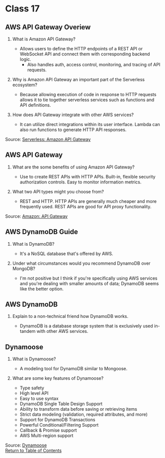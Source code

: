# Class 17

## AWS API Gateway Overiew

1. What is Amazon API Gateway?

    * Allows users to define the HTTP endpoints of a REST API or WebSocket API and connect them with corresponding backend logic.
      * Also handles auth, access control, monitoring, and tracing of API requests.

2. Why is Amazon API Gateway an important part of the Serverless ecosystem?

    * Because allowing execution of code in response to HTTP requests allows it to tie together serverless services such as functions and API definitions.

3. How does API Gateway integrate with other AWS services?

    * It can utilize direct integrations within its user interface.  Lambda can also run functions to generate HTTP API responses.

  Source: [Serverless: Amazon API Gateway](https://www.serverless.com/guides/amazon-api-gateway)

## AWS API Gateway

1. What are the some benefits of using Amazon API Gateway?

    * Use to create REST APIs with HTTP APIs. Built-in, flexible security authorization controls.  Easy to monitor information metrics.

2. What two API types might you choose from?
    * REST and HTTP.  HTTP APIs are generally much cheaper and more frequently used.  REST APIs are good for API proxy functionality.

  Source: [Amazon: API Gateway](https://aws.amazon.com/api-gateway/)

## AWS DynamoDB Guide

1. What is DynamoDB?

    * It's a NoSQL database that's offered by AWS.

2. Under what circumstances would you recommend DynamoDB over MongoDB?

    * I'm not positive but I think if you're specifically using AWS services and you're dealing with smaller amounts of data; DynamoDB seems like the better option.

## AWS DynamoDB

1. Explain to a non-technical friend how DynamoDB works.

    * DynamoDB is a database storage system that is exclusively used in-tandem with other AWS services.

## Dynamoose

1. What is Dynamoose?

    * A modeling tool for DynamoDB similar to Mongoose.

2. What are some key features of Dynamoose?

    * Type safety
    * High level API
    * Easy to use syntax
    * DynamoDB Single Table Design Support
    * Ability to transform data before saving or retrieving items
    * Strict data modeling (validation, required attributes, and more)
    * Support for DynamoDB Transactions
    * Powerful Conditional/Filtering Support
    * Callback & Promise support
    * AWS Multi-region support

Source: [Dynamoose](https://dynamoosejs.com/getting_started/Introduction) <br>
[Return to Table of Contents](https://haydencleaver.github.io/reading-notes/)